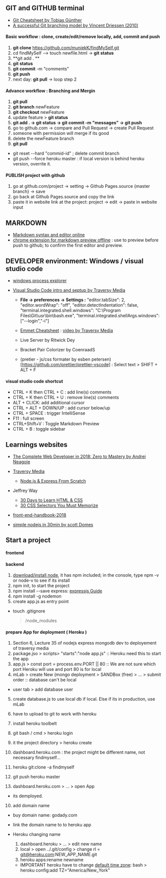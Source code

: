 ## GIT and GITHUB terminal 

- [Git Cheatsheet by Tobias Günther](https://www.git-tower.com/blog/git-cheat-sheet)
- [A successful Git branching model by Vincent Driessen (2010)](https://nvie.com/posts/a-successful-git-branching-model/)


#### Basic workflow : clone, create/edit/remove locally, add, commit and push
  1. **git clone** https://github.com/muniekK/findMySelf.git
  2. cd findMySelf --> touch newfile.html -> **git status** 
  3. **git add . **
  4. **git status**
  5. **git commit** -m "comments"
  6. **git push**
  7. next day: **git pull** -> loop step 2


#### Advance workflow : **Branching** and **Mergin**
  1. **git pull**
  2. **git branch** newFeature
  3. **git checkout** newFeature
  4. update feature > **git status**
  5. **git add . -> git status -> git commit -m "messages" -> git push**
  6. go to github.com -> compare and Pull Request -> create Pull Request
  7. someone with permission will merge if its good
  8. delete the newFeature branch
  9. **git pull**

- git reset --hard "commid-id" ; delete commit branch
- git push --force heroku master : if local version is behind heroku version, overrite it.

#### PUBLISH project with github
1. go at github.com/project -> setting -> Github Pages.source {master branch} -> save
2. go back at Github Pages.source and copy the link
3. paste it in website link at the project: project -> edit -> paste in website input

## MARKDOWN

- [Markdown syntax and editor online](https://stackedit.io/app#)
- [chrome extension for markdown preview offline](https://stackoverflow.com/questions/9843609/view-markdown-files-offline) : use to preview before push to github; to confirm the first editor and preview.

## DEVELOPER environment: Windows / visual studio code
- [windows process explorer](https://docs.microsoft.com/en-us/sysinternals/downloads/process-explorer)
- [Visual Studio Code intro and septup by Traversy Media](https://www.youtube.com/watch?v=fnPhJHN0jTE)

  - **File -> preferences -> Settings :**
  "editor.tabSize": 2,
  "editor.wordWrap": "off",
  "editor.detectIndentation": false,
  "terminal.integrated.shell.windows": "C:\\Program Files\\Git\\usr\\bin\\bash.exe",
  "terminal.integrated.shellArgs.windows": ["--login","-i"]

  - [Emmet Cheatsheet](https://docs.emmet.io/cheat-sheet/) : [video by Traversy Media](https://www.youtube.com/watch?v=5BIAdWNcr8Y)
  - Live Server by Ritwick Dey
  - Bracket Pair Colorizer by CoenraadS
  - (pretier - js/css formater by esben petersen)[https://github.com/prettier/prettier-vscode] : Select text > SHIFT + ALT + F
#### visual studio code shortcut
- CTRL + K then CTRL + C : add line(s) comments
- CTRL + K then CTRL + U : remove line(s) comments
- ALT + CLICK: add additional cursor
- CTRL + ALT + DOWN/UP : add cursor below/up
- CTRL + SPACE : trigger IntelliSense
- F11 : full screen
- CTRL+Shift+V : Toggle Markdown Preview
- CTRL + B : toggle sidebar

## Learnings websites
- [The Complete Web Developer in 2018: Zero to Mastery by Andrei Neagoie](https://www.udemy.com/the-complete-web-developer-in-2018/)
- [Traversy Media](https://www.youtube.com/user/TechGuyWeb/playlists)
  - [Node.js & Express From Scratch](https://www.youtube.com/watch?v=k_0ZzvHbNBQ&list=PLillGF-RfqbYRpji8t4SxUkMxfowG4Kqp)

- Jeffrey Way
  - [30 Days to Learn HTML & CSS](https://cosmolearning.org/video-lectures/course-introduction-3/)
  - [30 CSS Selectors You Must Memorize](https://code.tutsplus.com/tutorials/the-30-css-selectors-you-must-memorize--net-16048)
- [front-end-handbook-2018](https://github.com/FrontendMasters/front-end-handbook-2018)

- [simple nodejs in 30min by scott Domes](https://medium.freecodecamp.org/building-a-simple-node-js-api-in-under-30-minutes-a07ea9e390d2)

## Start a project
#### frontend

#### backend
1. [download/install node](https://nodejs.org/en/download/), it has npm included; in the console, type npm -v or node-v to see if its install
2. npm init, to start the project
3. npm install --save express: [expressjs Guide](https://expressjs.com/en/guide/routing.html)
4. npm install -g nodemon
4. create app.js as entry point


- touch .gitignore
  > /node_modules


#### prepare App for deployment ( Heroku ) 
1. Section 6, Lecture 35 of nodejs express mongodb dev to deployement of traversy media
2. package.jso > scripts> "starts":"node app.js"  :: Heroku need this to start the app
3. app.js > const port = process.env.PORT || 80   :: We are not sure which port Heroku will use and port 80 is for local
4. mLab > create New (mongo deployment > SANDBox (free) > ... > submit order           :: database can't be local
  - user tab > add database user
5. create database.js to use local db if local. Else if its in production, use mLab

6. have to upload to git to work with heroku
7. install heroku toolbelt
  1. git bash / cmd > heroku login
  2. it the project directory > heroku create  
8. dashboard.heroku.com : the project might be different name, not necessary findmyself...
  1. heroku git:clone -a findmyself
  2. git push heroku master
9. dashboard.heroku.com > ... > open App 
  - its demployed.
10. add domain name
  - buy domain name: godady.com
  - link the domain name to to heroku app

- Heroku changing name
  1. dashboard.heroku > ... > edit new name
  2. local > open ../.git/config  > change rl = git@heroku.com:NEW_APP_NAME.git
  3. heroku apps:rename newname

  - IMPORTANT heroku have to change [default time zone](https://en.wikipedia.org/wiki/List_of_tz_database_time_zones): bash > heroku config:add TZ="America/New_York"
